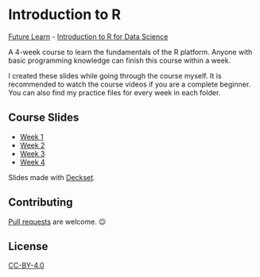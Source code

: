 # Introduction to R

[Future Learn](https://futurelearn.com) - [Introduction to R for Data Science](https://www.futurelearn.com/courses/data-science)

A 4-week course to learn the fundamentals of the R platform. Anyone with basic programming knowledge can finish this course within a week.

I created these slides while going through the course myself. It is recommended to watch the course videos if you are a complete beginner. You can also find my practice files for every week in each folder.

## Course Slides

* [Week 1](week1/week1.pdf)
* [Week 2](week2/week2.pdf)
* [Week 3](week3/week3.pdf)
* [Week 4](week4/week4.pdf)

Slides made with [Deckset](https://www.decksetapp.com/).

## Contributing

[Pull requests](https://guides.github.com/activities/forking/) are welcome. :wink:

## License

[CC-BY-4.0](LICENSE)
